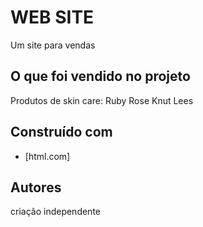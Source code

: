 # WEB SITE

Um site para vendas 

##  O que foi vendido no projeto
Produtos de skin care:
Ruby Rose
Knut
Lees

## Construído com

* [html.com]

## Autores

criação independente








